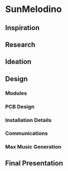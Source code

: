 # SunMelodino

## Inspiration

## Research

## Ideation

## Design

### Modules

### PCB Design

### Installation Details

### Communications

### Max Music Generation

## Final Presentation 

